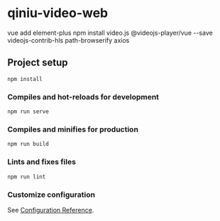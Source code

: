 # qiniu-video-web
vue add element-plus
npm install video.js @videojs-player/vue --save
videojs-contrib-hls
path-browserify axios
## Project setup
```
npm install
```

### Compiles and hot-reloads for development
```
npm run serve
```

### Compiles and minifies for production
```
npm run build
```

### Lints and fixes files
```
npm run lint
```

### Customize configuration
See [Configuration Reference](https://cli.vuejs.org/config/).
